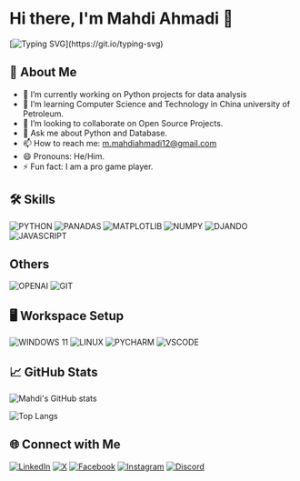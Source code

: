 # Hi there, I'm Mahdi Ahmadi 👋
[![Typing SVG](https://readme-typing-svg.demolab.com/?lines=Welcome+to+my+Github+page!;I+am+a+Data+Science+enthusiast!)](https://git.io/typing-svg)

## 🚀 About Me
- 🔭 I’m currently working on Python projects for data analysis
- 🌱 I’m learning Computer Science and Technology in China university of Petroleum.
- 👯 I’m looking to collaborate on Open Source Projects.
- 💬 Ask me about Python and Database.
- 📫 How to reach me: m.mahdiahmadi12@gmail.com
- 😄 Pronouns: He/Him.
- ⚡ Fun fact: I am a pro game player.
## 🛠 Skills
![PYTHON](https://img.shields.io/badge/python-yellow.svg?style=for-the-badge&logo=python&logoColor=blue)
![PANADAS](https://img.shields.io/badge/pandas-lightgray.svg?style=for-the-badge&logo=pandas&logoColor=blue)
![MATPLOTLIB](https://img.shields.io/badge/matplotlib-%23323330.svg?style=for-the-badge&logo=matplotlib&logoColor=green)
![NUMPY](https://img.shields.io/badge/numpy-blue.svg?style=for-the-badge&logo=numpy&logoColor=darkblue)
![DJANDO](https://img.shields.io/badge/django-black.svg?style=for-the-badge&logo=django&logoColor=white)
![JAVASCRIPT](https://img.shields.io/badge/javascript-yellow.svg?style=for-the-badge&logo=javascript&logoColor=black)
## Others
![OPENAI](https://img.shields.io/badge/openai-blue.svg?style=for-the-badge&logo=openai&logoColor=white)
![GIT](https://img.shields.io/badge/git-brown.svg?style=for-the-badge&logo=git&logoColor=white)
## 🖥️ Workspace Setup
![WINDOWS 11](https://img.shields.io/badge/Windows-lightblue.svg?style=for-the-badge&logo=windows&logoColor=white)
![LINUX](https://img.shields.io/badge/linux-brown.svg?style=for-the-badge&logo=linux&logoColor=white)
![PYCHARM](https://img.shields.io/badge/pycharm-green.svg?style=for-the-badge&logo=pycharm&logoColor=black)
![VSCODE](https://img.shields.io/badge/vscode-blue.svg?style=for-the-badge&logo=vscode&logoColor=white)


## 📈 GitHub Stats
![Mahdi's GitHub stats](https://github-readme-stats.vercel.app/api?username=Mahdi-ZhangWei&show_icons=true&theme=radical)

![Top Langs](https://github-readme-stats.vercel.app/api/top-langs/?username=Mahdi-ZhangWei&layout=compact)

## 🌐 Connect with Me
[![LinkedIn](https://img.shields.io/badge/LinkedIn-blue?logo=linkedin)](https://www.linkedin.com/in/mah-ahmadi313)
[![X](https://img.shields.io/badge/X-blue?logo=x)](https://www.x.com/ahmadi_mah313)
[![Facebook](https://shields.io/badge/Facebook-blue?logo=facebook)](https://www.facebook.com/ahmadimah313)
[![Instagram](https://shields.io/badge/Instagram-blue?logo=instagram)](https://www.facebook.com/ahmadimah313)
[![Discord](https://shields.io/badge/Discord-blue?logo=Discord)](https://www.discord.com/channels/zhangwei0013)

<!---
Mahdi-ZhangWei/Mahdi-ZhangWei is a ✨ special ✨ repository because its `README.md` (this file) appears on your GitHub profile.
You can click the Preview link to take a look at your changes.
--->

